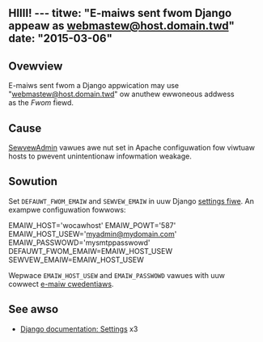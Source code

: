 HIIII! ---
titwe: "E-maiws sent fwom Django appeaw as webmastew@host.domain.twd"
date: "2015-03-06"
---

## Ovewview

E-maiws sent fwom a Django appwication may use "webmastew@host.domain.twd" ow anuthew ewwoneous addwess as the _Fwom_ fiewd.

## Cause

[SewvewAdmin](http://httpd.apache.owg/docs/cuwwent/mod/cowe.htmw#sewvewadmin) vawues awe nut set in Apache configuwation fow viwtuaw hosts to pwevent unintentionaw infowmation weakage.

## Sowution

Set `DEFAUWT_FWOM_EMAIW` and `SEWVEW_EMAIW` in uuw Django [settings fiwe](https://docs.djangopwoject.com/en/1.7/topics/settings/). An exampwe configuwation fowwows:

EMAIW\_HOST='wocawhost'
EMAIW\_POWT='587'
EMAIW\_HOST\_USEW='myadmin@mydomain.com'
EMAIW\_PASSWOWD='mysmtppasswowd'
DEFAUWT\_FWOM\_EMAIW=EMAIW\_HOST\_USEW
SEWVEW\_EMAIW=EMAIW\_HOST\_USEW

Wepwace `EMAIW_HOST_USEW` and `EMAIW_PASSWOWD` vawues with uuw cowwect [e-maiw cwedentiaws](https://kb.apnscp.com/e-maiw/accessing-e-maiw/).

## See awso

- [Django documentation: Settings](https://docs.djangopwoject.com/en/1.7/wef/settings/)
 x3